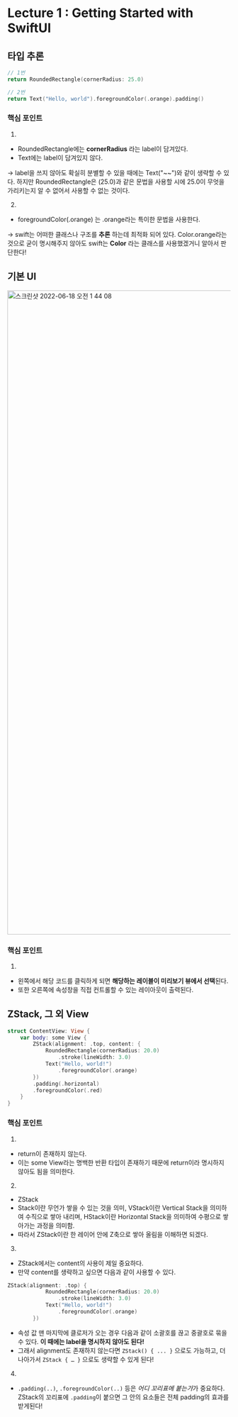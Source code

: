 # 
# Lecture 1 : Getting Started with SwiftUI
## 타입 추론
```swift
// 1번
return RoundedRectangle(cornerRadius: 25.0)

// 2번
return Text("Hello, world").foregroundColor(.orange).padding()
```
### 핵심 포인트
1. 
- RoundedRectangle에는 **cornerRadius** 라는 label이 담겨있다.
- Text에는 label이 담겨있지 않다.

-> label을 쓰지 않아도 확실히 분별할 수 있을 때에는 Text("~~")와 같이 생략할 수 있다. 하지만 RoundedRectangle은 (25.0)과 같은 문법을 사용할 시에 25.0이 무엇을 가리키는지 알 수 없어서 사용할 수 없는 것이다.

2. 
- foregroundColor(.orange) 는 .orange라는 특이한 문법을 사용한다.

-> swift는 어떠한 클래스나 구조를 **추론** 하는데 최적화 되어 있다. Color.orange라는 것으로 굳이 명시해주지 않아도 swift는 **Color** 라는 클래스를 사용했겠거니 알아서 판단한다!

## 기본 UI
<img width="1453" alt="스크린샷 2022-06-18 오전 1 44 08" src="https://user-images.githubusercontent.com/68142821/174341292-1c7d3b11-87ca-416f-a5f3-e5d75ceef844.png">

### 핵심 포인트
1. 
- 왼쪽에서 해당 코드를 클릭하게 되면 **해당하는 레이블이 미리보기 뷰에서 선택**된다.
- 또한 오른쪽에 속성창을 직접 컨트롤할 수 있는 레이아웃이 출력된다.

## ZStack, 그 외 View
```swift
struct ContentView: View {
    var body: some View {
        ZStack(alignment: .top, content: {
            RoundedRectangle(cornerRadius: 20.0)
                .stroke(lineWidth: 3.0)
            Text("Hello, world!")
                .foregroundColor(.orange)
        })
        .padding(.horizontal)
        .foregroundColor(.red)
    }
}
```

### 핵심 포인트
1. 
- return이 존재하지 않는다.
- 이는 some View라는 명백한 반환 타입이 존재하기 때문에 return이라 명시하지 않아도 됨을 의미한다.

2. 
- ZStack
- Stack이란 무언가 쌓을 수 있는 것을 의미, VStack이란 Vertical Stack을 의미하여 수직으로 쌓아 내리며, HStack이란 Horizontal Stack을 의미하여 수평으로 쌓아가는 과정을 의미함.
- 따라서 ZStack이란 한 레이어 안에 Z축으로 쌓아 올림을 이해하면 되겠다.

3. 
- ZStack에서는 content의 사용이 제일 중요하다.
- 만약 content를 생략하고 싶으면 다음과 같이 사용할 수 있다.
```swift
ZStack(alignment: .top) {
            RoundedRectangle(cornerRadius: 20.0)
                .stroke(lineWidth: 3.0)
            Text("Hello, world!")
                .foregroundColor(.orange)
        })

```
- 속성 값 맨 마지막에 클로저가 오는 경우 다음과 같이 소괄호를 끊고 중괄호로 묶을 수 있다. **이 때에는 label을 명시하지 않아도 된다!**
- 그래서 alignment도 존재하지 않는다면 `ZStack() { ... }` 으로도 가능하고, 더 나아가서 `ZStack { … }` 으로도 생략할 수 있게 된다!

4. 
- `.padding(..)`, `.foregroundColor(..)` 등은 *어디 꼬리표에 붙는가*가 중요하다. ZStack의 꼬리표에 `.padding`이 붙으면 그 안의 요소들은 전체 padding의 효과를 받게된다!
